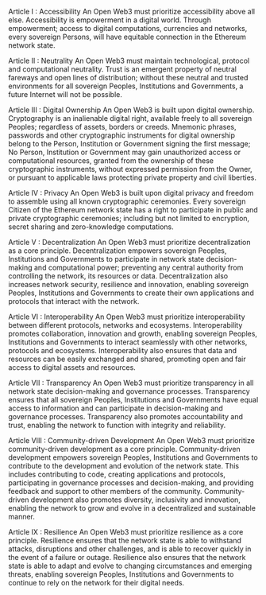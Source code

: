 Article I : Accessibility
An Open Web3 must prioritize accessibility above all else. Accessibility is empowerment in a digital world. Through empowerment; access to digital computations, currencies and networks, every sovereign Persons, will have equitable connection in the Ethereum network state.

Article II : Neutrality
An Open Web3 must maintain technological, protocol and computational neutrality. Trust is an emergent property of neutral fareways and open lines of distribution; without these neutral and trusted environments for all sovereign Peoples, Institutions and Governments, a future Internet will not be possible.

Article III : Digital Ownership
An Open Web3 is built upon digital ownership. Cryptography is an inalienable digital right, available freely to all sovereign Peoples; regardless of assets, borders or creeds. Mnemonic phrases, passwords and other cryptographic instruments for digital ownership belong to the Person, Institution or Government signing the first message; No Person, Institution or Government may gain unauthorized access or computational resources, granted from the ownership of these cryptographic instruments, without expressed permission from the Owner, or pursuant to applicable laws protecting private property and civil liberties.

Article IV : Privacy
An Open Web3 is built upon digital privacy and freedom to assemble using all known cryptographic ceremonies. Every sovereign Citizen of the Ethereum network state has a right to participate in public and private cryptographic ceremonies; including but not limited to encryption, secret sharing and zero-knowledge computations.

Article V : Decentralization
An Open Web3 must prioritize decentralization as a core principle. Decentralization empowers sovereign Peoples, Institutions and Governments to participate in network state decision-making and computational power; preventing any central authority from controlling the network, its resources or data. Decentralization also increases network security, resilience and innovation, enabling sovereign Peoples, Institutions and Governments to create their own applications and protocols that interact with the network.

Article VI : Interoperability
An Open Web3 must prioritize interoperability between different protocols, networks and ecosystems. Interoperability promotes collaboration, innovation and growth, enabling sovereign Peoples, Institutions and Governments to interact seamlessly with other networks, protocols and ecosystems. Interoperability also ensures that data and resources can be easily exchanged and shared, promoting open and fair access to digital assets and resources.

Article VII : Transparency
An Open Web3 must prioritize transparency in all network state decision-making and governance processes. Transparency ensures that all sovereign Peoples, Institutions and Governments have equal access to information and can participate in decision-making and governance processes. Transparency also promotes accountability and trust, enabling the network to function with integrity and reliability.

Article VIII : Community-driven Development
An Open Web3 must prioritize community-driven development as a core principle. Community-driven development empowers sovereign Peoples, Institutions and Governments to contribute to the development and evolution of the network state. This includes contributing to code, creating applications and protocols, participating in governance processes and decision-making, and providing feedback and support to other members of the community. Community-driven development also promotes diversity, inclusivity and innovation, enabling the network to grow and evolve in a decentralized and sustainable manner.

Article IX : Resilience
An Open Web3 must prioritize resilience as a core principle. Resilience ensures that the network state is able to withstand attacks, disruptions and other challenges, and is able to recover quickly in the event of a failure or outage. Resilience also ensures that the network state is able to adapt and evolve to changing circumstances and emerging threats, enabling sovereign Peoples, Institutions and Governments to continue to rely on the network for their digital needs.